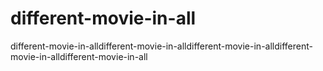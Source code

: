 # different-movie-in-all
different-movie-in-alldifferent-movie-in-alldifferent-movie-in-alldifferent-movie-in-alldifferent-movie-in-all
